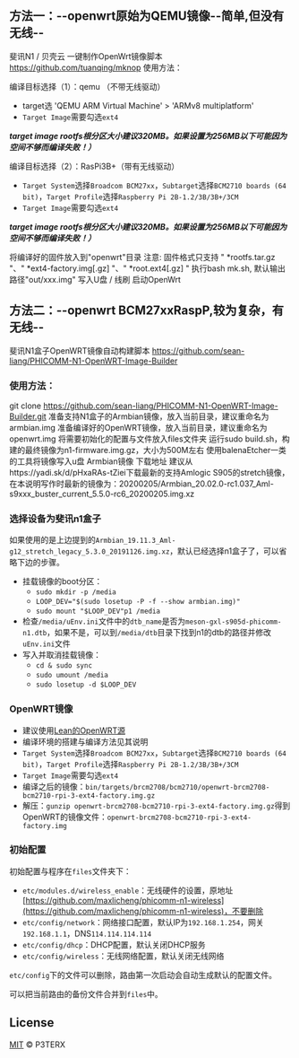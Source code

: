 
## 方法一：--openwrt原始为QEMU镜像--简单,但没有无线--
斐讯N1 / 贝壳云 一键制作OpenWrt镜像脚本 https://github.com/tuanqing/mknop
使用方法：

编译目标选择（1）：qemu    （不带无线驱动）
* target选 'QEMU ARM Virtual Machine' > 'ARMv8 multiplatform'
* `Target Image`需要勾选`ext4`

***target image rootfs根分区大小建议320MB。如果设置为256MB以下可能因为空间不够而编译失败！）***

编译目标选择（2）：RasPi3B+（带有无线驱动）
* `Target System`选择`Broadcom BCM27xx`，`Subtarget`选择`BCM2710 boards (64 bit)`，`Target Profile`选择`Raspberry Pi 2B-1.2/3B/3B+/3CM`
* `Target Image`需要勾选`ext4`

***target image rootfs根分区大小建议320MB。如果设置为256MB以下可能因为空间不够而编译失败！）***

将编译好的固件放入到"openwrt"目录
注意: 固件格式只支持 " *rootfs.tar.gz "、" *ext4-factory.img[.gz] "、" *root.ext4[.gz] "
执行bash mk.sh, 默认输出路径"out/xxx.img"
写入U盘 / 线刷 启动OpenWrt




## 方法二：--openwrt BCM27xxRaspP,较为复杂，有无线--
斐讯N1盒子OpenWRT镜像自动构建脚本 https://github.com/sean-liang/PHICOMM-N1-OpenWRT-Image-Builder
### 使用方法：
git clone https://github.com/sean-liang/PHICOMM-N1-OpenWRT-Image-Builder.git
准备支持N1盒子的Armbian镜像，放入当前目录，建议重命名为armbian.img
准备编译好的OpenWRT镜像，放入当前目录，建议重命名为openwrt.img
将需要初始化的配置与文件放入files文件夹
运行sudo build.sh，构建的最终镜像为n1-firmware.img.gz，大小为500M左右
使用balenaEtcher一类的工具将镜像写入u盘
Armbian镜像
下载地址
建议从https://yadi.sk/d/pHxaRAs-tZiei下载最新的支持Amlogic S905的stretch镜像，在本说明写作时最新的镜像为：20200205/Armbian_20.02.0-rc1.037_Aml-s9xxx_buster_current_5.5.0-rc6_20200205.img.xz


### 选择设备为斐讯n1盒子

如果使用的是上边提到的`Armbian_19.11.3_Aml-g12_stretch_legacy_5.3.0_20191126.img.xz`，默认已经选择n1盒子了，可以省略下边的步骤。

* 挂载镜像的boot分区：	
	* `sudo mkdir -p /media`
	* `LOOP_DEV="$(sudo losetup -P -f --show armbian.img)"`
	* `sudo mount "$LOOP_DEV"p1 /media`
* 检查`/media/uEnv.ini`文件中的`dtb_name`是否为`meson-gxl-s905d-phicomm-n1.dtb`，如果不是，可以到`/media/dtb`目录下找到n1的dtb的路径并修改`uEnv.ini`文件
* 写入并取消挂载镜像：
	* `cd & sudo sync` 
	* `sudo umount /media`
	* `sudo losetup -d $LOOP_DEV`

### OpenWRT镜像

* 建议使用[Lean的OpenWRT源](https://github.com/coolsnowwolf/lede)
* 编译环境的搭建与编译方法见其说明
* `Target System`选择`Broadcom BCM27xx`，`Subtarget`选择`BCM2710 boards (64 bit)`，`Target Profile`选择`Raspberry Pi 2B-1.2/3B/3B+/3CM`
* `Target Image`需要勾选`ext4`
* 编译之后的镜像：`bin/targets/brcm2708/bcm2710/openwrt-brcm2708-bcm2710-rpi-3-ext4-factory.img.gz`
* 解压：`gunzip openwrt-brcm2708-bcm2710-rpi-3-ext4-factory.img.gz`得到OpenWRT的镜像文件：`openwrt-brcm2708-bcm2710-rpi-3-ext4-factory.img`

### 初始配置

初始配置与程序在`files`文件夹下：

* `etc/modules.d/wireless_enable`：无线硬件的设置，原地址[https://github.com/maxlicheng/phicomm-n1-wireless](https://github.com/maxlicheng/phicomm-n1-wireless)，不要删除
* `etc/config/network`：网络接口配置，默认IP为`192.168.1.254`，网关`192.168.1.1`，DNS`114.114.114.114`
* `etc/config/dhcp`：DHCP配置，默认关闭DHCP服务
* `etc/config/wireless`：无线网络配置，默认关闭无线网络

`etc/config`下的文件可以删除，路由第一次启动会自动生成默认的配置文件。

可以把当前路由的备份文件合并到`files`中。


## License

[MIT](https://github.com/P3TERX/Actions-OpenWrt/blob/master/LICENSE) © P3TERX
